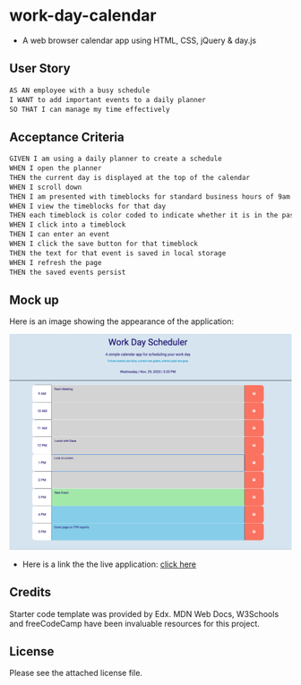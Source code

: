 # work-day-calendar

* A web browser calendar app using HTML, CSS, jQuery &amp; day.js

## User Story

```md
AS AN employee with a busy schedule
I WANT to add important events to a daily planner
SO THAT I can manage my time effectively
```

## Acceptance Criteria

```md
GIVEN I am using a daily planner to create a schedule
WHEN I open the planner
THEN the current day is displayed at the top of the calendar
WHEN I scroll down
THEN I am presented with timeblocks for standard business hours of 9am - 5pm
WHEN I view the timeblocks for that day
THEN each timeblock is color coded to indicate whether it is in the past, present, or future
WHEN I click into a timeblock
THEN I can enter an event
WHEN I click the save button for that timeblock
THEN the text for that event is saved in local storage
WHEN I refresh the page
THEN the saved events persist
```

## Mock up

Here is an image showing the appearance of the application:

![work day calendar showing current day, time and colored time slots for each hour](./img/calendar.png)

* Here is a link the the live application: [click here](https://cookingmeister.github.io/work-day-calendar/)

## Credits

Starter code template was provided by Edx. MDN Web Docs, W3Schools and freeCodeCamp have been invaluable resources for this project.

## License

Please see the attached license file.
